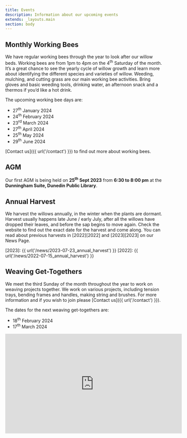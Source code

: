 ```yaml
---
title: Events
description: Information about our upcoming events
extends: _layouts.main
section: body
---
```


## Monthly Working Bees
<x-img src="/assets/img/IMG_20181124_163001906_HDR.jpg" caption="" class="float-right w-1/3 mx-2 my-2"/>

We have regular working bees through the year to look after our willow beds. Working bees are from 1pm to 4pm on the 4<sup>th</sup> Saturday of the month. It’s a great chance to see the yearly cycle of willow growth and learn more about identifying the different species and varieties of willow. Weeding, mulching, and cutting grass are our main working bee activities. Bring gloves and basic weeding tools, drinking water, an afternoon snack and a thermos if you’d like a hot drink.

<x-img src="/assets/img/IMG_20200530_162358855.jpg" caption="" class="float-right w-1/3 mx-2 my-2"/>

The upcoming working bee days are:

- 27<sup>th</sup> January 2024
- 24<sup>th</sup> February 2024
- 23<sup>rd</sup> March 2024
- 27<sup>th</sup> April 2024
- 25<sup>th</sup> May 2024
- 29<sup>th</sup> June 2024

[Contact us]({{ url('/contact') }}) to find out more about working bees. 

## AGM

Our first AGM is being held on **25<sup>th</sup> Sept 2023** from **6:30 to 8:00 pm** at the **Dunningham Suite, Dunedin Public Library**.

## Annual Harvest

<x-img src="/assets/img/harvest16July2023.jpg" caption="Beginning the 2023 harvest." class="float-right w-1/3 mx-2 my-2"/>

We harvest the willows annually, in the winter when the plants are dormant. Harvest usually happens late June / early July, after all the willows have dropped their leaves, and before the sap begins to move again. Check the website to find out the exact date for the harvest and come along. You can read about previous harvests in [2022][2022] and [2023][2023] on our News Page. 

[2023]: {{ url('/news/2023-07-23_annual_harvest') }}
[2022]: {{ url('/news/2022-07-15_annual_harvest') }}

## Weaving Get-Togethers

<x-img src="/assets/img/IMG_20211121_152957753.jpg" caption="" class="float-right w-1/3 mx-2 my-2"/>

We meet the third Sunday of the month throughout the year to work on weaving projects together. We work on various projects, including tension trays, bending frames and handles, making string and brushes. For more information and if you wish to join please [Contact us]({{ url('/contact') }}). 

The dates for the next weaving get-togethers are:

- 18<sup>th</sup> February 2024
- 17<sup>th</sup> March 2024

<p>
<iframe class="clear-both px-auto" width="560" height="315" src="https://www.youtube-nocookie.com/embed/8wH5XW9loWI" title="YouTube video player" frameborder="0" allow="accelerometer; autoplay; clipboard-write; encrypted-media; gyroscope; picture-in-picture" allowfullscreen></iframe>
</p>
